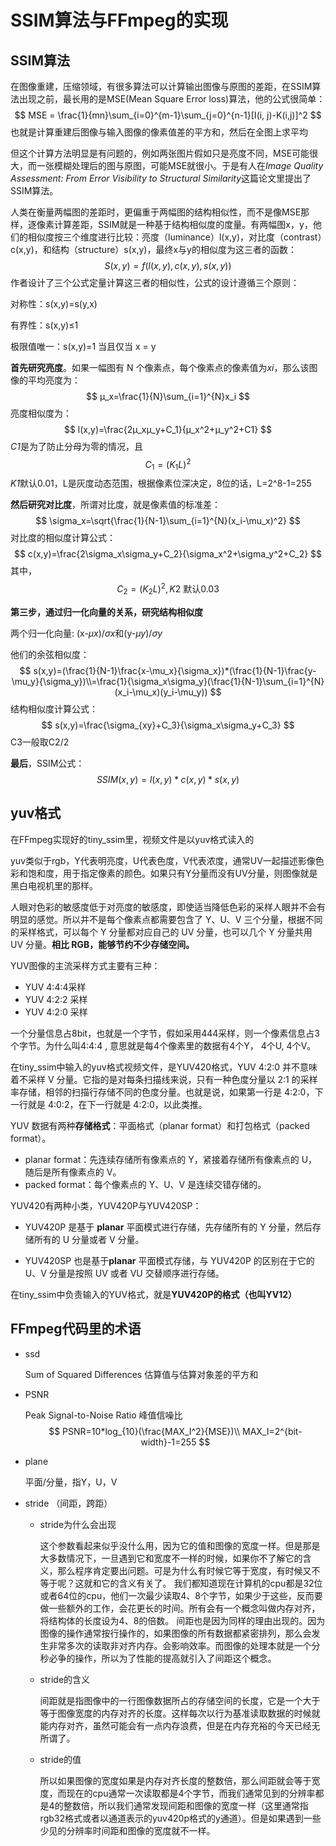 # SSIM算法与FFmpeg的实现

## SSIM算法

在图像重建，压缩领域，有很多算法可以计算输出图像与原图的差距，在SSIM算法出现之前，最长用的是MSE(Mean Square Error loss)算法，他的公式很简单：
$$
MSE = \frac{1}{mn}\sum_{i=0}^{m-1}\sum_{j=0}^{n-1}[I(i, j)-K(i,j)]^2
$$
也就是计算重建后图像与输入图像的像素值差的平方和，然后在全图上求平均

但这个计算方法明显是有问题的，例如两张图片假如只是亮度不同，MSE可能很大，而一张模糊处理后的图与原图，可能MSE就很小。于是有人在*Image Quality Assessment: From Error Visibility to Structural Similarity*这篇论文里提出了SSIM算法。

人类在衡量两幅图的差距时，更偏重于两幅图的结构相似性，而不是像MSE那样，逐像素计算差距，SSIM就是一种基于结构相似度的度量。有两幅图x，y，他们的相似度按三个维度进行比较：亮度（luminance）l(x,y)，对比度（contrast）c(x,y)，和结构（structure）s(x,y)，最终x与y的相似度为这三者的函数：
$$
S(x,y)=f(l(x,y),c(x,y),s(x,y))
$$
作者设计了三个公式定量计算这三者的相似性，公式的设计遵循三个原则：

对称性：s(x,y)=s(y,x)

有界性：s(x,y)≤1

极限值唯一：s(x,y)=1 当且仅当 x = y

**首先研究亮度**。如果一幅图有 N 个像素点，每个像素点的像素值为*xi*，那么该图像的平均亮度为：
$$
μ_x=\frac{1}{N}\sum_{i=1}^{N}x_i
$$
亮度相似度为：
$$
l(x,y)=\frac{2μ_xμ_y+C_1}{μ_x^2+μ_y^2+C1}
$$
*C1*是为了防止分母为零的情况，且
$$
C_1=(K_1L)^2
$$
*K1*默认0.01，L是灰度动态范围，根据像素位深决定，8位的话，L=2^8-1=255

**然后研究对比度**，所谓对比度，就是像素值的标准差：
$$
\sigma_x=\sqrt{\frac{1}{N-1}\sum_{i=1}^{N}(x_i-\mu_x)^2}
$$
对比度的相似度计算公式：
$$
c(x,y)=\frac{2\sigma_x\sigma_y+C_2}{\sigma_x^2+\sigma_y^2+C_2}
$$
其中，
$$
C_2=(K_2L)^2, K2\text{ 默认0.03}
$$


**第三步，通过归一化向量的关系，研究结构相似度**

两个归一化向量: (x-*μx*)/*σx*和(y-*μy*)/*σy* 

他们的余弦相似度：
$$
s(x,y)=(\frac{1}{N-1}\frac{x-\mu_x}{\sigma_x})*(\frac{1}{N-1}\frac{y-\mu_y}{\sigma_y})\\=\frac{1}{\sigma_x\sigma_y}(\frac{1}{N-1}\sum_{i=1}^{N}(x_i-\mu_x)(y_i-\mu_y))
$$
结构相似度计算公式：
$$
s(x,y)=\frac{\sigma_{xy}+C_3}{\sigma_x\sigma_y+C_3}
$$
C3一般取C2/2

**最后**，SSIM公式：
$$
SSIM(x,y)=l(x,y)*c(x,y)*s(x,y)
$$

## yuv格式

在FFmpeg实现好的tiny_ssim里，视频文件是以yuv格式读入的

yuv类似于rgb，Y代表明亮度，U代表色度，V代表浓度，通常UV一起描述影像色彩和饱和度，用于指定像素的颜色。如果只有Y分量而没有UV分量，则图像就是黑白电视机里的那样。

人眼对色彩的敏感度低于对亮度的敏感度，即使适当降低色彩的采样人眼并不会有明显的感觉。所以并不是每个像素点都需要包含了 Y、U、V 三个分量，根据不同的采样格式，可以每个 Y 分量都对应自己的 UV 分量，也可以几个 Y 分量共用 UV 分量。**相比 RGB，能够节约不少存储空间。**

YUV图像的主流采样方式主要有三种：

* YUV 4:4:4采样
* YUV 4:2:2 采样
* YUV 4:2:0 采样

一个分量信息占8bit，也就是一个字节，假如采用444采样，则一个像素信息占3个字节。为什么叫4:4:4 , 意思就是每4个像素里的数据有4个Y， 4个U, 4个V。

在tiny_ssim中输入的yuv格式视频文件，是YUV420格式，YUV 4:2:0 并不意味着不采样 V 分量。它指的是对每条扫描线来说，只有一种色度分量以 2:1 的采样率存储，相邻的扫描行存储不同的色度分量。也就是说，如果第一行是 4:2:0，下一行就是 4:0:2，在下一行就是 4:2:0，以此类推。

YUV 数据有两种**存储格式**：平面格式（planar format）和打包格式（packed format）。

- planar format：先连续存储所有像素点的 Y，紧接着存储所有像素点的 U，随后是所有像素点的 V。
- packed format：每个像素点的 Y、U、V 是连续交错存储的。

YUV420有两种小类，YUV420P与YUV420SP：

* YUV420P 是基于 **planar** 平面模式进行存储，先存储所有的 Y 分量，然后存储所有的 U 分量或者 V 分量。

* YUV420SP 也是基于**planar** 平面模式存储，与 YUV420P 的区别在于它的 U、V 分量是按照 UV 或者 VU 交替顺序进行存储。

在tiny_ssim中负责输入的YUV格式，就是**YUV420P的格式（也叫YV12）**

## FFmpeg代码里的术语

* ssd

  Sum of Squared Differences 估算值与估算对象差的平方和

* PSNR 

  Peak Signal-to-Noise Ratio 峰值信噪比
  $$
  PSNR=10*log_{10}(\frac{MAX_I^2}{MSE})\\
  MAX_I=2^{bit-width}-1=255
  $$
  

* plane

  平面/分量，指Y，U，V

* stride （间距，跨距）

  * stride为什么会出现

    这个参数看起来似乎没什么用，因为它的值和图像的宽度一样。但是那是大多数情况下，一旦遇到它和宽度不一样的时候，如果你不了解它的含义，那么程序肯定要出问题。可是为什么有时候它等于宽度，有时候又不等于呢？这就和它的含义有关了。
    我们都知道现在计算机的cpu都是32位或者64位的cpu，他们一次最少读取4、8个字节，如果少于这些，反而要做一些额外的工作，会花更长的时间。所有会有一个概念叫做内存对齐，将结构体的长度设为4、8的倍数。
    间距也是因为同样的理由出现的。因为图像的操作通常按行操作的，如果图像的所有数据都紧密排列，那么会发生非常多次的读取非对齐内存。会影响效率。而图像的处理本就是一个分秒必争的操作，所以为了性能的提高就引入了间距这个概念。

  * stride的含义

    间距就是指图像中的一行图像数据所占的存储空间的长度，它是一个大于等于图像宽度的内存对齐的长度。这样每次以行为基准读取数据的时候就能内存对齐，虽然可能会有一点内存浪费，但是在内存充裕的今天已经无所谓了。

  * stride的值

    所以如果图像的宽度如果是内存对齐长度的整数倍，那么间距就会等于宽度，而现在的cpu通常一次读取都是4个字节，而我们通常见到的分辨率都是4的整数倍，所以我们通常发现间距和图像的宽度一样（这里通常指rgb32格式或者以通道表示的yuv420p格式的y通道）。但是如果遇到一些少见的分辨率时间距和图像的宽度就不一样。

  

  